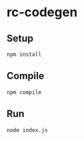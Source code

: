 # rc-codegen


## Setup

```
npm install
```


## Compile

```
npm compile
```


## Run

```
node index.js
```
